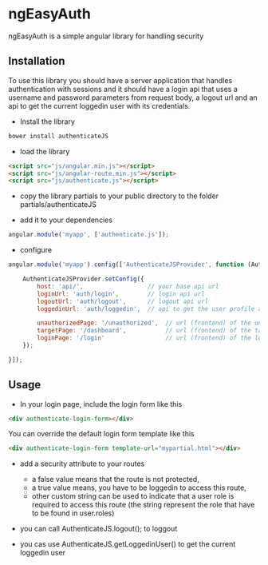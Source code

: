 ngEasyAuth
=============

ngEasyAuth is a simple angular library for handling security

Installation
------------

To use this library you should have a server application that handles authentication with sessions and it should have a login api that uses a username and password parameters from request body, a logout url and an api to get the current loggedin user with its credentials.

 * Install the library

```bash
bower install authenticateJS
```

 * load the library

```html
<script src="js/angular.min.js"></script>
<script src="js/angular-route.min.js"></script>
<script src="js/authenticate.js"></script>
```
 * copy the library partials to your public directory to the folder partials/authenticateJS

 * add it to your dependencies

```javascript
angular.module('myapp', ['authenticate.js']);
```

 * configure

```javascript
angular.module('myapp').config(['AuthenticateJSProvider', function (AuthenticateJSProvider) {

    AuthenticateJSProvider.setConfig({
        host: 'api/',                  // your base api url
        loginUrl: 'auth/login',        // login api url
        logoutUrl: 'auth/logout',      // logout api url
        loggedinUrl: 'auth/loggedin',  // api to get the user profile and roles

        unauthorizedPage: '/unauthorized',  // url (frontend) of the unauthorized page
        targetPage: '/dashboard',           // url (frontend) of the target page on login success
        loginPage: '/login'                 // url (frontend) of the login page
    });

}]);
```

Usage
-----

 * In your login page, include the login form like this

```html
<div authenticate-login-form></div>
```
You can override the default login form template like this

```html
<div authenticate-login-form template-url="mypartial.html"></div>
```

 * add a security attribute to your routes
     * a false value means that the route is not protected,
     * a true value means, you have to be loggedin to access this route,
     * other custom string can be used to indicate that a user role is required to access this route (the string represent the role that have to be found in user.roles)

* you can call AuthenticateJS.logout(); to loggout

* you cas use AuthenticateJS.getLoggedinUser() to get the current loggedin user
